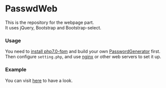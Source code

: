 # PasswdWeb #
This is the repository for the webpage part.  
It uses jQuery, Bootstrap and Bootstrap-select.  

### Usage ###  
You need to [install php7.0-fpm](https://github.com/cnwangjihe/Raspberry_pi_config/blob/master/raspberry_config.md#part-8-php) and build your own [PasswordGenerator](https://github.com/cnwangjihe/PasswordGenerator#how-to-build) first.  
Then configure ```setting.php```, and use [nginx](https://github.com/cnwangjihe/Raspberry_pi_config/blob/master/raspberry_config.md#part-7-nginx) or other web servers to set it up.  

### Example ###
You can visit [here](https://passwd.wangjihe.cf) to have a look.
